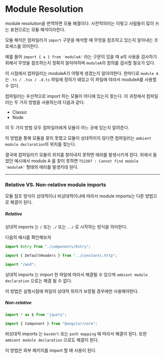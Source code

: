# Module Resolution

module resolution을 번역하면 모듈 해결이다. 사전적의미는 이렇고 사람들이 많이 쓰는 표현으로는 모듈 해석이라한다.

모듈 해석은 컴파일러가 `import` 구문을 해석할 때 무엇을 참조하고 있는지 알아내는 프로세스를 의미한다.

예를 들어 `import { a } from 'moduleA'` 라는 구문이 있을 때 a의 사용을 검사하기 위해서 무엇을 참조하는지 정확히 알아야하며 `moduleA`의 정의를 검사할 필요가 있다.

이 시점에서 컴파일러는 moduleA가 어떻게 생겼는지 알아야한다.
한마디로 `module A`는 `.ts / .tsx / .d.ts` 파일에 정의가 돼있고 이 파일에 따라서 moduleA를 사용할 수 있다.

컴파일러는 우선적으로 import 하는 모듈이 어디에 있는지 찾는다. 이 과정에서 컴파일러는 두 가지 방법을 사용하는데 다음과 같다.

- Classic
- Node

이 두 가지 방법 모두 컴파일러에게 모듈이 어느 곳에 있는지 알려준다.

이 방법을 통해 모듈을 찾지 못했고 모듈이 상대적이지 않다면 컴파일러는 `ambient module declaration`의 위치를 찾는다.

결국에 컴파일러가 모듈의 위치를 찾아내지 못하면 에러를 발생시키게 된다.
위에서 들었던 예시에서 module A 를 찾이 못하면
`TS2307 : Cannot find module 'moduleA'`
형태의 에러를 발생키데 된다.

---

### Relative VS. Non-relative module imports

모듈 참조 방식이 상대적이냐 비상대적이냐에 따라서 module imports는 다른 방법으로 해결이 된다.

##### Relative

상대적 imports 는 `/` 또는 `./` 또는 `../` 로 시작하는 방식을 의미한다.

다음의 예시를 확인해보자

```typescript
import Entry from "./components/Entry";

import { DefaultHeaders } from "../constants.http";

import "/mod";
```

상대적 imports 는 import 한 파일에 따라서 해결될 수 있으며
`ambient module declaration` 으로는 해결 될 수 없다.

이 방법은 실행시점에 파일의 상대적 위치가 보장될 경우에만 사용해야한다.

##### Non-relative

```typescript
import * as $ from "jquery";

import { Component } from "@angular/core";
```

비상대적 imports 는 `baseUrl` 또는 `path mapping` 에 따라서 해결이 된다. 또한 `ambient module declaration` 으로도 해결이 된다.

이 방법은 외부 패키지를 import 할 때 사용이 된다.
